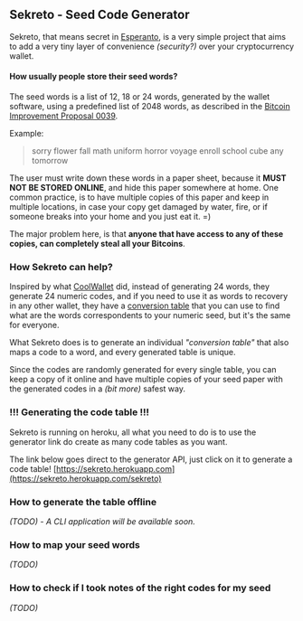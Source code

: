 ## Sekreto - Seed Code Generator

Sekreto, that means secret in [Esperanto](http://esperanto.net/en/), is a very simple project that aims to add a very tiny layer of convenience _(security?)_ over your cryptocurrency wallet.


#### How usually people store their seed words?

The seed words is a list of 12, 18 or 24 words, generated by the wallet software, using a predefined list of 2048 words, as described in the [Bitcoin Improvement Proposal 0039](https://github.com/bitcoin/bips/blob/master/bip-0039.mediawiki).

Example:
>sorry flower fall math uniform horror voyage enroll school cube any tomorrow

The user must write down these words in a paper sheet, because it **MUST NOT BE STORED ONLINE**, and hide this paper somewhere at home.
One common practice, is to have multiple copies of this paper and keep in multiple locations, in case your copy get damaged by water, fire, or if someone breaks into your home and you just eat it. =)

The major problem here, is that **anyone that have access to any of these copies, can completely steal all your Bitcoins**.

### How Sekreto can help?

Inspired by what [CoolWallet](https://www.coolwallet.io) did, instead of generating 24 words, they generate 24 numeric codes, and if you need to use it as words to recovery in any other wallet, they have a [conversion table](https://www.coolwallet.io/wp-content/uploads/2020/04/Number-seed-conversion-v1.pdf) that you can use to find what are the words correspondents to your numeric seed, but it's the same for everyone.

What Sekreto does is to generate an individual _"conversion table"_ that also maps a code to a word, and every generated table is unique.

Since the codes are randomly generated for every single table, you can keep a copy of it online and have multiple copies of your seed paper with the generated codes in a _(bit more)_ safest way.

### !!! Generating the code table !!!
Sekreto is running on heroku, all what you need to do is to use the generator link do create as many code tables as you want.

The link below goes direct to the generator API, just click on it to generate a code table!
[https://sekreto.herokuapp.com](https://sekreto.herokuapp.com/sekreto)


### How to generate the table offline
_(TODO) - A CLI application will be available soon._

### How to map your seed words
_(TODO)_

### How to check if I took notes of the right codes for my seed
_(TODO)_
